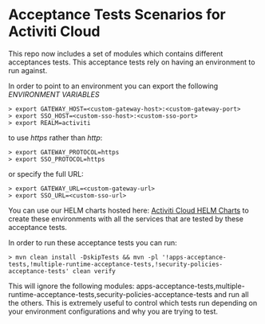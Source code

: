 # Acceptance Tests Scenarios for Activiti Cloud

This repo now includes a set of modules which contains different acceptances tests. This acceptance tests rely on having an environment to run against.

In order to point to an environment you can export the following *ENVIRONMENT VARIABLES*

```
> export GATEWAY_HOST=<custom-gateway-host>:<custom-gateway-port>
> export SSO_HOST=<custom-sso-host>:<custom-sso-port>
> export REALM=activiti
```

to use *https* rather than *http*:
```
> export GATEWAY_PROTOCOL=https
> export SSO_PROTOCOL=https
```

or specify the full URL:
```
> export GATEWAY_URL=<custom-gateway-url>
> export SSO_URL=<custom-sso-url>
```

You can use our HELM charts hosted here: [Activiti Cloud HELM Charts](https://github.com/Activiti/activiti-cloud-charts/tree/master/activiti-cloud-full-example) to create these environments
with all the services that are tested by these acceptance tests.


In order to run these acceptance tests you can run: 

```
> mvn clean install -DskipTests && mvn -pl '!apps-acceptance-tests,!multiple-runtime-acceptance-tests,!security-policies-acceptance-tests' clean verify
```

This will ignore the following modules: apps-acceptance-tests,multiple-runtime-acceptance-tests,security-policies-acceptance-tests and run all the others. 
This is extremely useful to control which tests run depending on your environment configurations and why you are trying to test.

